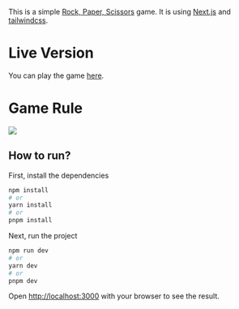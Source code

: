This is a simple [Rock, Paper, Scissors](https://www.frontendmentor.io/challenges/rock-paper-scissors-game-pTgwgvgH) game. It is using [Next.js](https://nextjs.org/) and [tailwindcss](https://tailwindcss.com/).

# Live Version
You can play the game [here](https://rock-paper-scissors-iota-dun.vercel.app/).

# Game Rule
<image src="./public/images/image-rules-bonus.svg"/>

## How to run?

First, install the dependencies
```bash
npm install
# or
yarn install
# or
pnpm install
```

Next, run the project

```bash
npm run dev
# or
yarn dev
# or
pnpm dev
```

Open [http://localhost:3000](http://localhost:3000) with your browser to see the result.
